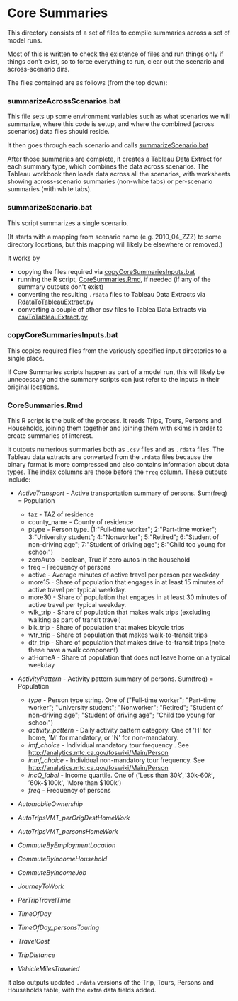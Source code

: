 
# Core Summaries

This directory consists of a set of files to compile summaries across a set of model runs.

Most of this is written to check the existence of files and run things only if things
don't exist, so to force everything to run, clear out the scenario and across-scenario dirs.

The files contained are as follows (from the top down):

### summarizeAcrossScenarios.bat

This file sets up some environment variables such as what scenarios we will summarize,
where this code is setup, and where the combined (across scenarios) data files should reside.

It then goes through each scenario and calls [summarizeScenario.bat](summarizeScenario.bat)

After those summaries are complete, it creates a Tableau Data Extract for each summary type,
which combines the data across scenarios.  The Tableau workbook then loads data across all the
scenarios, with worksheets showing across-scenario summaries (non-white tabs) or
per-scenario summaries (with white tabs).

### summarizeScenario.bat

This script summarizes a single scenario.

(It starts with a mapping from scenario name (e.g. 2010_04_ZZZ) to some directory locations,
but this mapping will likely be elsewhere or removed.)

It works by
 * copying the files required via [copyCoreSummariesInputs.bat](copyCoreSummariesInputs.bat)
 * running the R script, [CoreSummaries.Rmd](CoreSummaries.Rmd), if needed (if any of the summary outputs don't exist)
 * converting the resulting `.rdata` files to Tableau Data Extracts via [RdataToTableauExtract.py](RdataToTableauExtract.py)
 * converting a couple of other csv files to Tablea Data Extracts via [csvToTableauExtract.py](csvToTableauExtract.py)

### copyCoreSummariesInputs.bat

This copies required files from the variously specified input directories to a single place.

If Core Summaries scripts happen as part of a model run, this will likely be unnecessary and
the summary scripts can just refer to the inputs in their original locations.

### CoreSummaries.Rmd

This R script is the bulk of the process.  It reads Trips, Tours, Persons and Households,
joining them together and joining them with skims in order to create summaries of interest.

It outputs numerious summaries both as `.csv` files and as `.rdata` files.  The
Tableau data extracts are converted from the `.rdata` files because the binary format
is more compressed and also contains information about data types.  The index columns are those
before the `freq` column.  These outputs include:

 * *ActiveTransport* - Active transportation summary of persons.  Sum(freq) = Population
   * taz - TAZ of residence
   * county_name - County of residence
   * ptype - Person type. (1:"Full-time worker"; 2:"Part-time worker"; 3:"University student"; 4:"Nonworker"; 5:"Retired"; 6:"Student of non-driving age"; 7:"Student of driving age"; 8:"Child too young for school")
   * zeroAuto - boolean, True if zero autos in the household
   * freq - Frequency of persons
   * active - Average minutes of active travel per person per weekday
   * more15 - Share of population that engages in at least 15 minutes of active travel per typical weekday.
   * more30 - Share of population that engages in at least 30 minutes of active travel per typical weekday.
   * wlk_trip - Share of population that makes walk trips (excluding walking as part of transit travel)
   * bik_trip - Share of population that makes bicycle trips
   * wtr_trip - Share of population that makes walk-to-transit trips
   * dtr_trip - Share of population that makes drive-to-transit trips (note these have a walk component)
   * atHomeA - Share of population that does not leave home on a typical weekday
   
 * *ActivityPattern* - Activity pattern summary of persons.  Sum(freq) = Population
   * *type* - Person type string.  One of ("Full-time worker"; "Part-time worker"; "University student"; "Nonworker"; "Retired"; "Student of non-driving age"; "Student of driving age"; "Child too young for school")
   * *activity_pattern*	- Daily activity pattern category.  One of 'H' for home, 'M' for mandatory, or 'N' for non-mandatory. 
   * *imf_choice* - Individual mandatory tour frequency .  See http://analytics.mtc.ca.gov/foswiki/Main/Person
   * *inmf_choice* - Individual non-mandatory tour frequency. See http://analytics.mtc.ca.gov/foswiki/Main/Person
   * *incQ_label* - Income quartile.  One of ('Less than $30k', '$30k-$60k', '$60k-$100k', 'More than $100k')
   * *freq* - Frequency of persons

 * *AutomobileOwnership*
 * *AutoTripsVMT_perOrigDestHomeWork*
 * *AutoTripsVMT_personsHomeWork*
 * *CommuteByEmploymentLocation*
 * *CommuteByIncomeHousehold*
 * *CommuteByIncomeJob*
 * *JourneyToWork*
 * *PerTripTravelTime*
 * *TimeOfDay*
 * *TimeOfDay_personsTouring*
 * *TravelCost*
 * *TripDistance*
 * *VehicleMilesTraveled*

It also outputs updated `.rdata` versions of the Trip, Tours, Persons and Households table, 
with the extra data fields added.
  